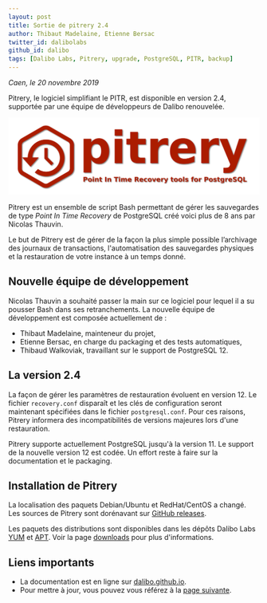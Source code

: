```yaml
---
layout: post
title: Sortie de pitrery 2.4
author: Thibaut Madelaine, Etienne Bersac
twitter_id: dalibolabs
github_id: dalibo
tags: [Dalibo Labs, Pitrery, upgrade, PostgreSQL, PITR, backup]
---
```


*Caen, le 20 novembre 2019*

Pitrery, le logiciel simplifiant le PITR, est disponible en version 2.4, supportée par une équipe de développeurs de Dalibo renouvelée.

<!--MORE-->

![logo-pitrery](https://github.com/dalibo/blog/blob/gh-pages/img/pitrery_bandeau-catchphrase-ombre.png?raw=true)

Pitrery est un ensemble de script Bash permettant de gérer les sauvegardes de
type _Point In Time Recovery_ de PostgreSQL créé voici plus de 8 ans par
Nicolas Thauvin.

Le but de Pitrery est de gérer de la façon la plus simple possible l’archivage
des journaux de transactions, l'automatisation des sauvegardes physiques et la
restauration de votre instance à un temps donné.


## Nouvelle équipe de développement

Nicolas Thauvin a souhaité passer la main sur ce logiciel pour lequel il a su
pousser Bash dans ses retranchements. La nouvelle équipe de développement est
composée actuellement de :

  * Thibaut Madelaine, mainteneur du projet,
  * Etienne Bersac, en charge du packaging et des tests automatiques,
  * Thibaud Walkoviak, travaillant sur le support de PostgreSQL 12.

## La version 2.4


La façon de gérer les paramètres de restauration évoluent en version 12. Le
fichier `recovery.conf` disparaît et les clés de configuration seront
maintenant spécifiées dans le fichier `postgresql.conf`. Pour ces raisons,
Pitrery informera des incompatibilités de versions majeures lors d'une
restauration.

Pitrery supporte actuellement PostgreSQL jusqu'à la version 11. Le support de
la nouvelle version 12 est codée. Un effort reste à faire sur la documentation
et le packaging.

## Installation de Pitrery

La localisation des paquets Debian/Ubuntu et RedHat/CentOS a changé. Les
sources de Pitrery sont dorénavant sur [GitHub
releases](https://github.com/dalibo/pitrery/releases).

Les paquets des distributions sont disponibles dans les dépôts Dalibo Labs
[YUM](https://yum.dalibo.org/labs) et [APT](https://apt.dalibo.org/labs). Voir
la page [downloads](http://dalibo.github.io/pitrery/downloads.html) pour plus
d'informations.

## Liens importants
    
 * La documentation est en ligne sur [dalibo.github.io](http://dalibo.github.io/pitrery/documentation.html).
 * Pour mettre à jour, vous pouvez vous référez à la [page
   suivante](http://dalibo.github.io/pitrery/upgrade.html).

